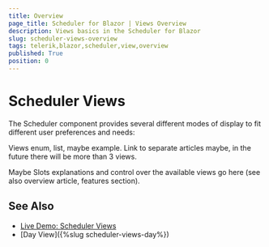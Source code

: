 ```yaml
---
title: Overview
page_title: Scheduler for Blazor | Views Overview
description: Views basics in the Scheduler for Blazor
slug: scheduler-views-overview
tags: telerik,blazor,scheduler,view,overview
published: True
position: 0
---
```


# Scheduler Views

The Scheduler component provides several different modes of display to fit different user preferences and needs:

Views enum, list, maybe example. Link to separate articles maybe, in the future there will be more than 3 views.

Maybe Slots explanations and control over the available views  go here (see also overview article, features section).

## See Also

  * [Live Demo: Scheduler Views](https://demos.telerik.com/blazor-ui/sceduler/views)
  * [Day View]({%slug scheduler-views-day%})

